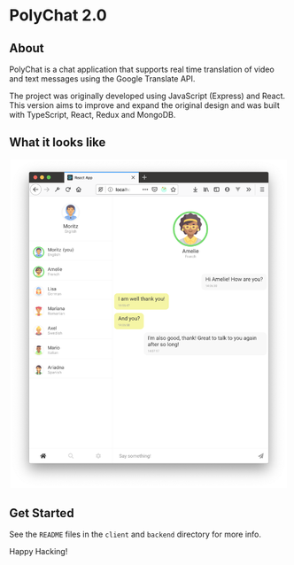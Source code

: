 # PolyChat 2.0

## About

PolyChat is a chat application that supports real time translation of video and text messages using the Google Translate API.

The project was originally developed using JavaScript (Express) and React. This version aims to improve and expand the original design and was built with TypeScript, React, Redux and MongoDB.

## What it looks like

<div style="text-align: center"><img width="500px" src="./screenshots/1.png" /></div>

## Get Started

See the `README` files in the `client` and `backend` directory for more info.

Happy Hacking!
